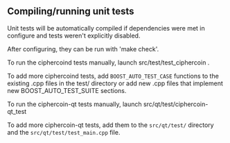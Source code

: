 Compiling/running unit tests
------------------------------------

Unit tests will be automatically compiled if dependencies were met in configure
and tests weren't explicitly disabled.

After configuring, they can be run with 'make check'.

To run the ciphercoind tests manually, launch src/test/test_ciphercoin .

To add more ciphercoind tests, add `BOOST_AUTO_TEST_CASE` functions to the existing
.cpp files in the test/ directory or add new .cpp files that
implement new BOOST_AUTO_TEST_SUITE sections.

To run the ciphercoin-qt tests manually, launch src/qt/test/ciphercoin-qt_test

To add more ciphercoin-qt tests, add them to the `src/qt/test/` directory and
the `src/qt/test/test_main.cpp` file.
